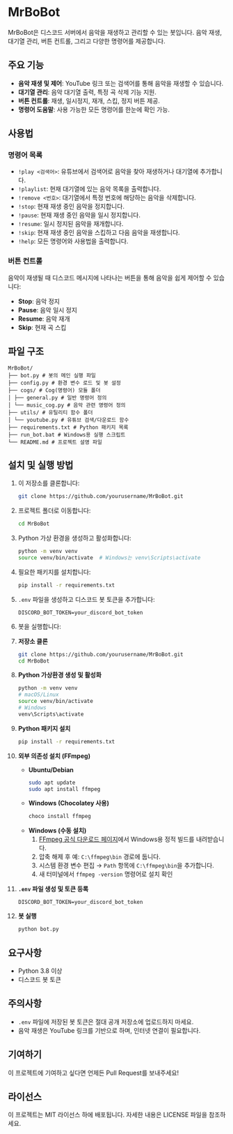 # MrBoBot

MrBoBot은 디스코드 서버에서 음악을 재생하고 관리할 수 있는 봇입니다. 음악 재생, 대기열 관리, 버튼 컨트롤, 그리고 다양한 명령어를 제공합니다.

## 주요 기능
- **음악 재생 및 제어**: YouTube 링크 또는 검색어를 통해 음악을 재생할 수 있습니다.
- **대기열 관리**: 음악 대기열 출력, 특정 곡 삭제 기능 지원.
- **버튼 컨트롤**: 재생, 일시정지, 재개, 스킵, 정지 버튼 제공.
- **명령어 도움말**: 사용 가능한 모든 명령어를 한눈에 확인 가능.

## 사용법
### 명령어 목록
- `!play <검색어>`: 유튜브에서 검색어로 음악을 찾아 재생하거나 대기열에 추가합니다.
- `!playlist`: 현재 대기열에 있는 음악 목록을 출력합니다.
- `!remove <번호>`: 대기열에서 특정 번호에 해당하는 음악을 삭제합니다.
- `!stop`: 현재 재생 중인 음악을 정지합니다.
- `!pause`: 현재 재생 중인 음악을 일시 정지합니다.
- `!resume`: 일시 정지된 음악을 재개합니다.
- `!skip`: 현재 재생 중인 음악을 스킵하고 다음 음악을 재생합니다.
- `!help`: 모든 명령어와 사용법을 출력합니다.

### 버튼 컨트롤
음악이 재생될 때 디스코드 메시지에 나타나는 버튼을 통해 음악을 쉽게 제어할 수 있습니다:
- **Stop**: 음악 정지
- **Pause**: 음악 일시 정지
- **Resume**: 음악 재개
- **Skip**: 현재 곡 스킵

## 파일 구조
```
MrBoBot/
├── bot.py # 봇의 메인 실행 파일
├── config.py # 환경 변수 로드 및 봇 설정
├── cogs/ # Cog(명령어) 모듈 폴더
│ ├── general.py # 일반 명령어 정의
│ └── music_cog.py # 음악 관련 명령어 정의
├── utils/ # 유틸리티 함수 폴더
│ └── youtube.py # 유튜브 검색/다운로드 함수
├── requirements.txt # Python 패키지 목록
├── run_bot.bat # Windows용 실행 스크립트
└── README.md # 프로젝트 설명 파일
```

## 설치 및 실행 방법
1. 이 저장소를 클론합니다:
   ```bash
   git clone https://github.com/yourusername/MrBoBot.git
   ```
2. 프로젝트 폴더로 이동합니다:
   ```bash
   cd MrBoBot
   ```
3. Python 가상 환경을 생성하고 활성화합니다:
   ```bash
   python -m venv venv
   source venv/bin/activate  # Windows는 venv\Scripts\activate
   ```
4. 필요한 패키지를 설치합니다:
   ```bash
   pip install -r requirements.txt
   ```
5. `.env` 파일을 생성하고 디스코드 봇 토큰을 추가합니다:
   ```
   DISCORD_BOT_TOKEN=your_discord_bot_token
   ```
6. 봇을 실행합니다:

1. **저장소 클론**  
   ```bash
   git clone https://github.com/yourusername/MrBoBot.git
   cd MrBoBot
   ```

2. **Python 가상환경 생성 및 활성화**  
   ```bash
   python -m venv venv
   # macOS/Linux
   source venv/bin/activate
   # Windows
   venv\Scripts\activate
   ```

3. **Python 패키지 설치**  
   ```bash
   pip install -r requirements.txt
   ```

4. **외부 의존성 설치 (FFmpeg)**  
   - **Ubuntu/Debian**  
     ```bash
     sudo apt update
     sudo apt install ffmpeg
     ```  
   - **Windows (Chocolatey 사용)**  
     ```powershell
     choco install ffmpeg
     ```  
   - **Windows (수동 설치)**  
     1. [FFmpeg 공식 다운로드 페이지](https://ffmpeg.org/download.html)에서 Windows용 정적 빌드를 내려받습니다.  
     2. 압축 해제 후 예: `C:\ffmpeg\bin` 경로에 둡니다.  
     3. 시스템 환경 변수 편집 → `Path` 항목에 `C:\ffmpeg\bin`을 추가합니다.  
     4. 새 터미널에서 `ffmpeg -version` 명령어로 설치 확인

5. **`.env` 파일 생성 및 토큰 등록**  
   ```env
   DISCORD_BOT_TOKEN=your_discord_bot_token
   ```

6. **봇 실행**  
   ```bash
   python bot.py
   ```

## 요구사항
- Python 3.8 이상
- 디스코드 봇 토큰

## 주의사항
- `.env` 파일에 저장된 봇 토큰은 절대 공개 저장소에 업로드하지 마세요.
- 음악 재생은 YouTube 링크를 기반으로 하며, 인터넷 연결이 필요합니다.

## 기여하기
이 프로젝트에 기여하고 싶다면 언제든 Pull Request를 보내주세요!

## 라이선스
이 프로젝트는 MIT 라이선스 하에 배포됩니다. 자세한 내용은 LICENSE 파일을 참조하세요.

